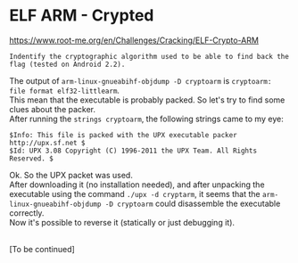 # ELF ARM - Crypted
https://www.root-me.org/en/Challenges/Cracking/ELF-Crypto-ARM
```
Indentify the cryptographic algorithm used to be able to find back the flag (tested on Android 2.2).
```

The output of ```arm-linux-gnueabihf-objdump -D cryptoarm``` is ```cryptoarm:     file format elf32-littlearm```.<br>
This mean that the executable is probably packed. So let's try to find some clues about the packer.<br>
After running the ```strings cryptoarm```, the following strings came to my eye: 
```
$Info: This file is packed with the UPX executable packer http://upx.sf.net $
$Id: UPX 3.08 Copyright (C) 1996-2011 the UPX Team. All Rights Reserved. $
```

Ok. So the UPX packet was used.<br>
After downloading it (no installation needed), and after unpacking the executable using the command ```./upx -d cryptarm```, it seems that the ```arm-linux-gnueabihf-objdump -D cryptoarm``` could disassemble the executable correctly.<br>
Now it's possible to reverse it (statically or just debugging it).<br><br>

[To be continued]
